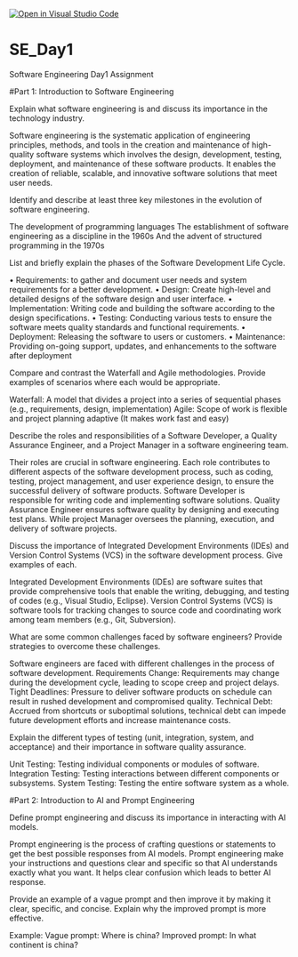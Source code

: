 [![Open in Visual Studio Code](https://classroom.github.com/assets/open-in-vscode-2e0aaae1b6195c2367325f4f02e2d04e9abb55f0b24a779b69b11b9e10269abc.svg)](https://classroom.github.com/online_ide?assignment_repo_id=15560163&assignment_repo_type=AssignmentRepo)
# SE_Day1
Software Engineering Day1 Assignment

#Part 1: Introduction to Software Engineering

Explain what software engineering is and discuss its importance in the technology industry.

Software engineering is the systematic application of engineering principles, methods, and tools in the creation and maintenance of high-quality software systems which involves the design, development, testing, deployment, and maintenance of these software products.
It enables the creation of reliable, scalable, and innovative software solutions that meet user needs.

Identify and describe at least three key milestones in the evolution of software engineering.

The development of programming languages 
The establishment of software engineering as a discipline in the 1960s
And the advent of structured programming in the 1970s

List and briefly explain the phases of the Software Development Life Cycle.

•	Requirements: to gather and document user needs and system requirements for a better development.
•	Design: Create high-level and detailed designs of the software design and user interface.
•	Implementation: Writing code and building the software according to the design specifications.
•	Testing: Conducting various tests to ensure the software meets quality standards and functional requirements.
•	Deployment: Releasing the software to users or customers.
•	Maintenance: Providing on-going support, updates, and enhancements to the software after deployment

Compare and contrast the Waterfall and Agile methodologies. Provide examples of scenarios where each would be appropriate.

Waterfall: A model that divides a project into a series of sequential phases (e.g., requirements, design, implementation)
Agile: Scope of work is flexible and project planning adaptive (It makes work fast and easy)

Describe the roles and responsibilities of a Software Developer, a Quality Assurance Engineer, and a Project Manager in a software engineering team.

Their roles are crucial in software engineering. Each role contributes to different aspects of the software development process, such as coding, testing, 
project management, and user experience design, to ensure the successful delivery of software products.
Software Developer is responsible for writing code and implementing software solutions.
Quality Assurance Engineer ensures software quality by designing and executing test plans.
While project Manager oversees the planning, execution, and delivery of software projects.

Discuss the importance of Integrated Development Environments (IDEs) and Version Control Systems (VCS) in the software development process. Give examples of each.

Integrated Development Environments (IDEs) are software suites that provide comprehensive tools that enable the writing, debugging, and testing of codes (e.g., Visual Studio, Eclipse). 
Version Control Systems (VCS) is software tools for tracking changes to source code and coordinating work among team members (e.g., Git, Subversion).

What are some common challenges faced by software engineers? Provide strategies to overcome these challenges.

Software engineers are faced with different challenges in the process of software development. 
Requirements Change: Requirements may change during the development cycle, leading to scope creep and project delays.
Tight Deadlines: Pressure to deliver software products on schedule can result in rushed development and compromised quality.
Technical Debt: Accrued from shortcuts or suboptimal solutions, technical debt can impede future development efforts and increase maintenance costs.

Explain the different types of testing (unit, integration, system, and acceptance) and their importance in software quality assurance.

Unit Testing: Testing individual components or modules of software.
Integration Testing: Testing interactions between different components or subsystems.
System Testing: Testing the entire software system as a whole.

#Part 2: Introduction to AI and Prompt Engineering

Define prompt engineering and discuss its importance in interacting with AI models.

Prompt engineering is the process of crafting questions or statements to get the best possible responses from AI models.
Prompt engineering make your instructions and questions clear and specific so that AI understands exactly what you want.
It helps clear confusion which leads to better AI response.

Provide an example of a vague prompt and then improve it by making it clear, specific, and concise. Explain why the improved prompt is more effective.

Example:  Vague prompt: Where is china?
         Improved prompt: In what continent is china?
